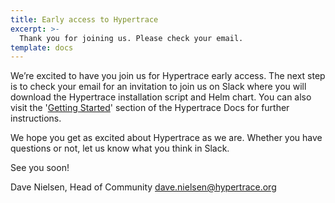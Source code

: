 ```yaml
---
title: Early access to Hypertrace
excerpt: >-
  Thank you for joining us. Please check your email.
template: docs
---
```


We’re excited to have you join us for Hypertrace early access. The next step is to check your email for an invitation to join us on Slack where you will download the Hypertrace installation script and Helm chart. You can also visit the '<a href="https://docs.hypertrace.org/getting-started/">Getting Started</a>' section of the Hypertrace Docs for further instructions.

We hope you get as excited about Hypertrace as we are. Whether you have questions or not, let us know what you think in Slack. 

See you soon!

Dave Nielsen,
Head of Community
dave.nielsen@hypertrace.org
